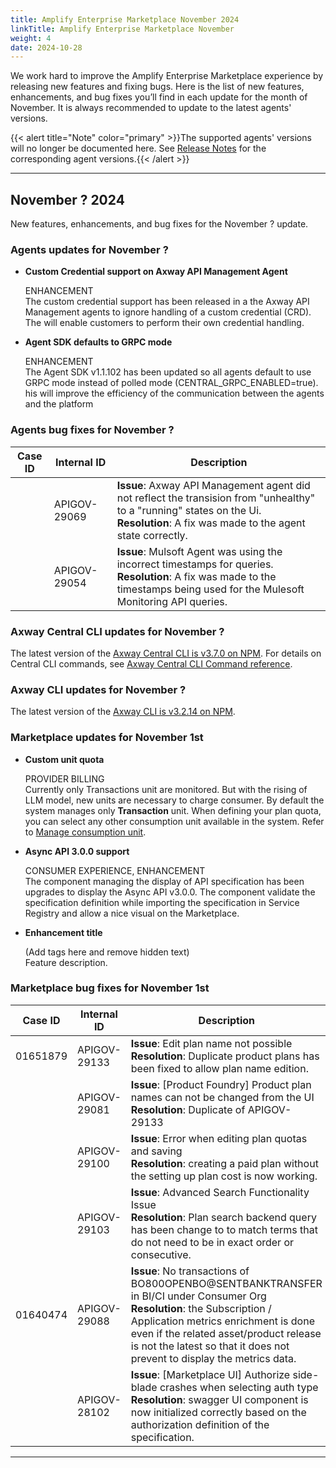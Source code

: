 ```yaml
---
title: Amplify Enterprise Marketplace November 2024
linkTitle: Amplify Enterprise Marketplace November
weight: 4
date: 2024-10-28
---
```

We work hard to improve the Amplify Enterprise Marketplace experience by releasing new features and fixing bugs. Here is the list of new features, enhancements, and bug fixes you’ll find in each update for the month of November. It is always recommended to update to the latest agents' versions.

{{< alert title="Note" color="primary" >}}The supported agents' versions will no longer be documented here. See [Release Notes](/docs/amplify_relnotes) for the corresponding agent versions.{{< /alert >}}

---

## November ? 2024

New features, enhancements, and bug fixes for the November ? update.

### Agents updates for November ?

* **Custom Credential support on Axway API Management Agent**

    ENHANCEMENT<br />
    The custom credential support has been released in a the Axway API Management agents to ignore handling of a custom credential (CRD).  The will enable customers to perform their own credential handling.

* **Agent SDK defaults to GRPC mode**

    ENHANCEMENT<br />
    The Agent SDK v1.1.102 has been updated so all agents default to use GRPC mode instead of polled mode (CENTRAL_GRPC_ENABLED=true).  his will improve the efficiency of the communication between the agents and the platform

<!--### Agents known issues (hidden if none)-->

### Agents bug fixes for November ?

| Case ID     | Internal ID  | Description                                       |
|-------------|--------------|---------------------------------------------------|
|             | APIGOV-29069 | **Issue**: Axway API Management agent did not reflect the transision from "unhealthy" to a "running" states on the Ui. <br />**Resolution**: A fix was made to the agent state correctly. |
|             | APIGOV-29054 | **Issue**: Mulsoft Agent was using the incorrect timestamps for queries. <br />**Resolution**: A fix was made to the timestamps being used for the Mulesoft Monitoring API queries. |

### Axway Central CLI updates for November ?

The latest version of the [Axway Central CLI is v3.7.0 on NPM](https://www.npmjs.com/package/@axway/axway-central-cli/v/3.7.0). For details on Central CLI commands, see [Axway Central CLI Command reference](/docs/integrate_with_central/cli_central/cli_command_reference).

### Axway CLI updates for November ?

The latest version of the [Axway CLI is v3.2.14 on NPM](https://www.npmjs.com/package/@axway/axway/v/3.2.14).

### Marketplace updates for November 1st

* **Custom unit quota**

   PROVIDER BILLING<br />
   Currently only Transactions unit are monitored. But with the rising of LLM model, new units are necessary to charge consumer. By default the system manages only **Transaction** unit. When defining your plan quota, you can select any other consumption unit available in the system. Refer to [Manage consumption unit](/docs/manage_product_foundry/manage_consumption_units).

* **Async API 3.0.0 support**

   CONSUMER EXPERIENCE, ENHANCEMENT<br />
   The component managing the display of API specification has been upgrades to display the Async API v3.0.0. The component validate the specification definition while importing the specification in Service Registry and allow a nice visual on the Marketplace.

* **Enhancement title**

    (Add tags here and remove hidden text<!--For example, CONSUMER EXPERIENCE, MARKETPLACE, ENHANCEMENT-->) <br />
   Feature description.

<!--### Marketplace known issues for November ?  (hidden if none)-->

### Marketplace bug fixes for November 1st

| Case ID   | Internal ID  | Description                                       |
|-----------|--------------|---------------------------------------------------|
| 01651879 | APIGOV-29133 | **Issue**: Edit plan name not possible <br />**Resolution**: Duplicate product plans has been fixed to allow plan name edition. |
|          | APIGOV-29081 | **Issue**: [Product Foundry] Product plan names can not be changed from the UI <br />**Resolution**: Duplicate of APIGOV-29133 |
|          | APIGOV-29100 | **Issue**: Error when editing plan quotas and saving <br />**Resolution**: creating a paid plan without the setting up plan cost is now working. |
|          | APIGOV-29103 | **Issue**: Advanced Search Functionality Issue <br />**Resolution**: Plan search backend query has been change to to match terms that do not need to be in exact order or consecutive. |
| 01640474 | APIGOV-29088 | **Issue**: No transactions of BO800OPENBO@SENTBANKTRANSFER in BI/CI under Consumer Org <br />**Resolution**: the Subscription / Application metrics enrichment is done even if the related asset/product release is not the latest so that it does not prevent to display the metrics data. |
|          | APIGOV-28102 | **Issue**: [Marketplace UI] Authorize side-blade crashes when selecting auth type <br />**Resolution**: swagger UI component is now initialized correctly based on the authorization definition of the specification. |

---
